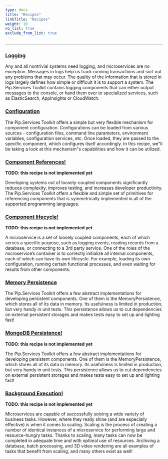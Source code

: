 ```yaml
---
type: docs
title: "Recipes"
linkTitle: "Recipes" 
weight: 10
no_list: true
exclude_from_list: true
---
```

---

### [Logging](logging)

Any and all nontrivial systems need logging, and microservices are no exception. Messages in logs  help us track running transactions and sort out any problems that may occur. The quality of the information that is stored in logs largely defines how simple or difficult it is to support a system.
The Pip.Services Toolkit contains logging components that can either output messages to the console, or hand them over to specialized services, such as ElasticSearch, AppInsights or CloudWatch.


### [Configuration](configuration)

The Pip.Services Toolkit offers a simple but very flexible mechanism for component configuration. Configurations can be loaded from various sources - configuration files, command line parameters, environment variables, configuration services, etc. Once loaded, they are passed to the specific component, which configures itself accordingly. In this recipe, we"ll be taking a look at this mechanism"s capabilities and how it can be utilized.


### [Component References!](component_references)

**TODO: this recipe is not implemented yet**

Developing systems out of loosely-coupled components significantly reduces complexity, improves testing, and increases developer productivity. The Pip.Services Toolkit offers a flexible and simple set of primitives for referencing components that is symmetrically implemented in all of the supported programming languages.


### [Component lifecycle!](component_lifecycle)

**TODO: this recipe is not implemented yet**

A microservice is a set of loosely coupled components, each of which serves a specific purpose, such as logging events, reading records from a database, or connecting to a 3rd party service.
One of the roles of the microservice’s container is to correctly initialize all internal components, each of which can have its own lifecycle. For example, loading its own configuration, running certain functional processes, and even waiting for results from other components.


### [Memory Persistence](memory_persistence)

The Pip.Services Toolkit offers a few abstract implementations for developing persistent components. One of them is the MemoryPersistence, which stores all of its data in memory. Its usefulness is limited in production, but very handy in unit tests. This persistence allows us to cut dependencies on external persistent storages and makes tests easy to set up and lighting fast!


### [MongoDB Persistence!](mongodb_persistence)

**TODO: this recipe is not implemented yet**

The Pip.Services Toolkit offers a few abstract implementations for developing persistent components. One of them is the MemoryPersistence, which stores all of its data in memory. Its usefulness is limited in production, but very handy in unit tests. This persistence allows us to cut dependencies on external persistent storages and makes tests easy to set up and lighting fast!


### [Background Execution!](background_execution)

**TODO: this recipe is not implemented yet**

Microservices are capable of successfully solving a wide variety of business tasks. However, where they really shine (and are especially effective) is when it comes to scaling. Scaling is the process of creating a number of identical instances of a microservice for performing large and resource-hungry tasks. Thanks to scaling, many tasks can now be completed in adequate time and with optimal use of resources. Archiving a database, batch processing, and 3D video rendering are all examples of tasks that benefit from scaling, and many others exist as well!

